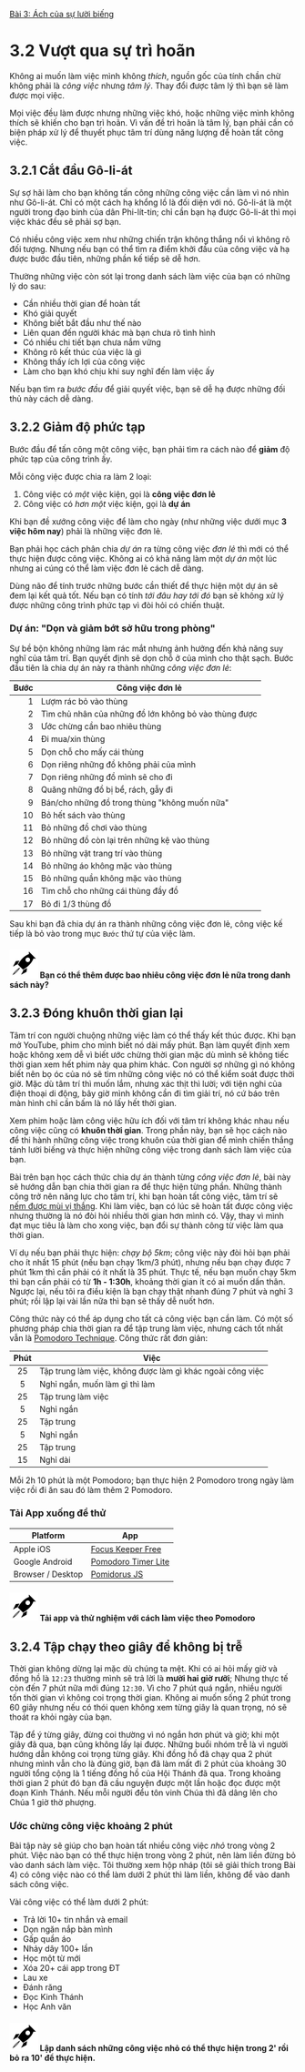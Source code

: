 [Bài 3: Ách của sự lười biếng](README.md)

# 3.2 Vượt qua sự trì hoãn

Không ai muốn làm việc mình không _thích_, nguồn gốc của tính chần chừ không phải là _công việc_ nhưng _tâm lý_.
Thay đổi được tâm lý thì bạn sẽ làm được mọi việc.

Mọi việc đều làm được nhưng những việc khó, hoặc những việc mình không thích sẽ khiến cho bạn trì hoãn.
Vì vấn đề trì hoãn là tâm lý, bạn phải cần có biện pháp xử lý để thuyết phục tâm trí dùng năng lượng để hoàn tất công việc.

## 3.2.1 Cắt đầu Gô-li-át

Sự sợ hãi làm cho bạn không tấn công những công việc cần làm vì nó nhìn như Gô-li-át.
Chỉ có một cách hạ khổng lồ là đối diện với nó.
Gô-li-át là một người trong đạo binh của dân Phi-lít-tin; chỉ cần bạn hạ được Gô-li-át thì mọi việc khác đều sẽ phải sợ bạn.

Có nhiều công việc xem như những chiến trận không thắng nổi vì không rõ đối tượng.
Nhưng nếu bạn có thể tìm ra điểm khởi đầu của công việc và hạ được bước đầu tiên, những phần kế tiếp sẽ dễ hơn.

Thường những việc còn sót lại trong danh sách làm việc của bạn có những lý do sau:

* Cần nhiều thời gian để hoàn tất
* Khó giải quyết
* Không biết bắt đầu như thế nào
* Liên quan đến người khác mà bạn chưa rõ tình hình
* Có nhiều chi tiết bạn chưa nắm vững
* Không rõ kết thúc của việc là gì
* Không thấy ích lợi của công việc
* Làm cho bạn khó chịu khi suy nghĩ đến làm việc ấy

Nếu bạn tìm ra _bước đầu_ để giải quyết việc, bạn sẽ dễ hạ được những đối thủ này cách dễ dàng.

## 3.2.2 Giảm độ phức tạp

Bước đầu để tấn công một công việc, bạn phải tìm ra cách nào để **giảm** độ phức tạp của công trình ấy.

Mỗi công việc được chia ra làm 2 loại:

1. Công việc có *một* việc kiện, gọi là **công việc đơn lẻ**
2. Công việc có *hơn một* việc kiện, gọi là **dự án**

Khi bạn đề xướng công việc để làm cho ngày (như những việc dưới mục **3 việc hôm nay**) phải là những việc đơn lẻ.

Bạn phải học cách phân chia _dự án_ ra từng công việc _đơn lẻ_ thì mới có thể thực hiện được công việc.
Không ai có khả năng làm một _dự án_ một lúc nhưng ai cúng có thể làm việc đơn lẻ cách dễ dàng.

Dùng não để tính trước những bước cần thiết để thực hiện một dự án sẽ đem lại kết quả tốt.
Nếu bạn có tính _tới đâu hay tới đó_ bạn sẽ không xử lý được những công trình phức tạp vì đòi hỏi có chiến thuật.

### Dự án: "Dọn và giảm bớt sở hữu trong phòng"

Sự bề bộn không những làm rác mắt nhưng ảnh hưởng đến khả năng suy nghĩ của tâm trí.
Bạn quyết định sẽ dọn chỗ ở của mình cho thật sạch.
Bước đầu tiên là chia dự án này ra thành những _công việc đơn lẻ_:

| Bước | Công việc đơn lẻ |
| --: | ---------------- |
| 1 | Lượm rác bỏ vào thùng |
| 2 | Tìm chủ nhân của những đồ lớn không bỏ vào thùng được |
| 3 | Ước chừng cần bao nhiêu thùng |
| 4 | Đi mua/xin thùng |
| 5 | Dọn chỗ cho mấy cái thùng |
| 6 | Dọn riêng những đồ không phải của mình |
| 7 | Dọn riêng những đồ mình sẽ cho đi |
| 8 | Quăng những đồ bị bể, rách, gẫy đi |
| 9 | Bán/cho những đồ trong thùng "không muốn nữa" |
| 10 | Bỏ hết sách vào thùng |
| 11 | Bỏ những đồ chơi vào thùng |
| 12 | Bỏ những đồ còn lại trên những kệ vào thùng |
| 13 | Bỏ những vật trang trí vào thùng |
| 14 | Bỏ những áo không mặc vào thùng |
| 15 | Bỏ những quần không mặc vào thùng |
| 16 | Tìm chỗ cho những cái thùng đầy đồ |
| 17 | Bỏ đi 1/3 thùng đồ |

Sau khi bạn đã chia dự án ra thành những công việc đơn lẻ, công việc kế tiếp là bỏ vào trong mục `Bước` thứ tự của việc làm. 

#### <img src="/icons/flying-bottle.svg" width="50"> Bạn có thể thêm được bao nhiêu công việc đơn lẻ nữa trong danh sách này?

## 3.2.3 Đóng khuôn thời gian lại

Tâm trí con người chuộng những việc làm có thể thấy kết thúc được.
Khi bạn mở YouTube, phim cho mình biết nó dài mấy phút.
Bạn làm quyết định xem hoặc không xem dễ vì biết ước chừng thời gian mặc dù mình sẽ không tiếc thời gian xem hết phim này qua phim khác.
Con người sợ những gì nó không biết nên bọ óc của nó sẽ tìm những công việc nó có thể kiểm soát được thời giờ.
Mặc dù tâm trí thì muốn lắm, nhưng xác thịt thì lười; với tiện nghi của điện thoại di động, bây giờ mình không cần đi tìm giải trí, nó cứ báo trên màn hình chỉ cần bấm là nó lấy hết thời gian.

Xem phim hoặc làm công việc hữu ích đối với tâm trí không khác nhau nếu công việc cũng có **khuôn thời gian**.
Trong phần này, bạn sẽ học cách nào để thi hành những công việc trong khuôn của thời gian để mình chiến thắng tánh lười biếng và 
thực hiện những công việc trong danh sách làm việc của bạn.

Bài trên bạn học cách thức chia dự án thành từng _công việc đơn lẻ_, bài này sẽ hướng dẫn bạn chia thời gian ra để thực hiện từng phần.
Những thành công trở nên năng lực cho tâm trí, khi bạn hoàn tất công việc, tâm trí sẽ [nếm được mùi vị thắng][Lesson 2.4].
Khi làm việc, bạn có lúc sẽ hoàn tất được công việc nhưng thường là nó đòi hỏi nhiều thời gian hơn mình có.
Vậy, thay vì mình đạt mục tiêu là làm cho xong việc, bạn đổi sự thành công từ việc làm qua thời gian.

Ví dụ nếu bạn phải thực hiện: _chạy bộ 5km_; công việc này đòi hỏi bạn phải cho ít nhất 15 phút (nếu bạn chạy 1km/3 phút), nhưng nếu bạn chạy được 7 phút 1km thì cần phải có ít nhất là 35 phút.
Thực tế, nếu bạn muốn chạy 5km thì bạn cần phải có từ **1h - 1:30h**, khoảng thời gian ít có ai muốn dấn thân.
Ngược lại, nếu tôi ra điều kiện là bạn chạy thật nhanh đúng 7 phút và nghỉ 3 phút; rồi lập lại vài lần nữa thì bạn sẽ thấy dễ nuốt hơn.

Công thức này có thể áp dụng cho tất cả công việc bạn cần làm.
Có một số phương pháp chia thời gian ra để tập trung làm việc, nhưng cách tốt nhất vẫn là [Pomodoro Technique].
Công thức rất đơn giản:

| Phút | Việc |
| :--: | ---- |
| 25 | Tập trung làm việc, không được làm gì khác ngoài công việc |
| 5  | Nghỉ ngắn, muốn làm gì thì làm |
| 25 | Tập trung làm việc |
| 5  | Nghỉ ngắn |
| 25 | Tập trung |
| 5  | Nghỉ ngắn |
| 25 | Tập trung |
| 15 | Nghỉ dài |

Mỗi 2h 10 phút là một Pomodoro; bạn thực hiện 2 Pomodoro trong ngày làm việc rồi đi ăn sau đó làm thêm 2 Pomodoro.

### Tải App xuống để thử

| Platform | App |
| ---- | ---- |
| Apple iOS | [Focus Keeper Free] |
| Google Android | [Pomodoro Timer Lite] |
| Browser / Desktop | [Pomidorus JS] |

#### <img src="/icons/flying-bottle.svg" width="50"> Tải app và thử nghiệm với cách làm việc theo Pomodoro

## 3.2.4 Tập chạy theo giây để không bị trễ

Thời gian không dừng lại mặc dù chúng ta mệt.
Khi có ai hỏi mấy giờ và đồng hồ là `12:23` thường mình sẽ trả lời là **mười hai giờ rưỡi**;
Nhưng thực tế còn đến 7 phút nữa mới đúng `12:30`.
Vì cho 7 phút quá ngắn, nhiều người tốn thời gian vì không coi trọng thời gian.
Không ai muốn sống 2 phút trong 60 giây nhưng nếu có thói quen không xem từng giây là quan trọng, nó sẽ thoát ra khỏi ngày của bạn.

Tập để ý từng giây, đừng coi thường vì nó ngắn hơn phút và giờ; khi một giây đã qua, bạn cũng không lấy lại được.
Những buổi nhóm trễ là vì người hướng dẫn không coi trọng từng giây.
Khi đồng hồ đã chạy qua 2 phút nhưng mình vẫn cho là đúng giờ, bạn đã làm mất đi 2 phút của khoảng 30 người tổng cộng là 1 tiếng đồng hồ của Hội Thánh đã qua.
Trong khoảng thời gian 2 phút đó bạn đã cầu nguyện được một lần hoặc đọc được một đoạn Kinh Thánh.
Nếu mỗi người đểu tôn vinh Chúa thì đã dâng lên cho Chúa 1 giờ thờ phượng.

### Ước chừng công việc khoảng 2 phút

Bài tập này sẽ giúp cho bạn hoàn tất nhiều công việc _nhỏ_ trong vòng 2 phút.
Việc nào bạn có thể thực hiện trong vòng 2 phút, nên làm liền đừng bỏ vào danh sách làm việc.
Tôi thường xem hộp nháp (tôi sẽ giải thích trong Bài 4) có công việc nào có thể làm dưới 2 phút thì làm liền, không để vào danh sách công việc.

Vài công việc có thể làm dưới 2 phút:

* Trả lời 10+ tin nhắn và email
* Dọn ngăn nắp bàn mình
* Gấp quần áo
* Nhảy dây 100+ lần
* Học một từ mới
* Xóa 20+ cái app trong ĐT
* Lau xe
* Đánh răng
* Đọc Kinh Thánh
* Học Anh văn

#### <img src="/icons/flying-bottle.svg" width="50"> Lập danh sách những công việc nhỏ có thể thực hiện trong 2' rồi bỏ ra 10'  để thực hiện.

[Focus Keeper Free]: https://itunes.apple.com/us/app/pomodoro-keeper-free-timer/id867374917?mt=8
[Pomodoro Timer Lite]: https://play.google.com/store/apps/details?id=com.tatkovlab.pomodorolite
[Pomidorus JS]: https://pomidorus.js.org/
[Lesson 2.4]: /chapter-2/vn/section-4.md
[Pomodoro Technique]: https://vi.wikipedia.org/wiki/Pomodoro
